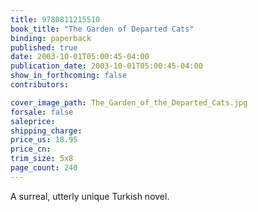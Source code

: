 ```yaml
---
title: 9780811215510
book_title: "The Garden of Departed Cats"
binding: paperback
published: true
date: 2003-10-01T05:00:45-04:00
publication_date: 2003-10-01T05:00:45-04:00
show_in_forthcoming: false
contributors:

cover_image_path: The_Garden_of_the_Departed_Cats.jpg
forsale: false
saleprice:
shipping_charge:
price_us: 18.95
price_cn:
trim_size: 5x8
page_count: 240
---
```

A surreal, utterly unique Turkish novel.

